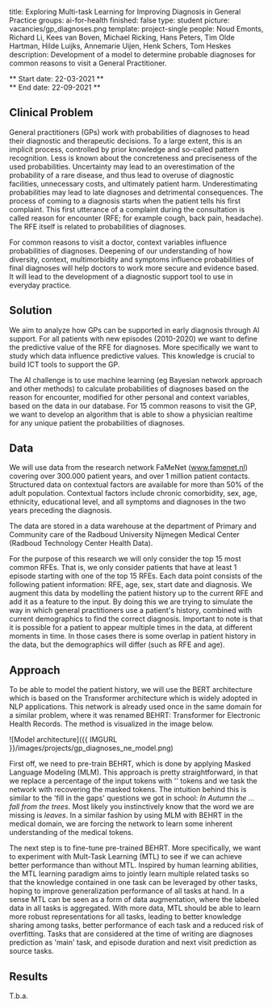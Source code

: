 title: Exploring Multi-task Learning for Improving Diagnosis in General Practice
groups: ai-for-health
finished: false
type: student
picture: vacancies/gp_diagnoses.png
template: project-single
people: Noud Emonts, Richard Li, Kees van Boven, Michael Ricking, Hans Peters, Tim Olde Hartman, Hilde Luijks, Annemarie Uijen, Henk Schers, Tom Heskes
description: Development of a model to determine probable diagnoses for common reasons to visit a General Practitioner.

** Start date: 22-03-2021 ** <br>
** End date: 22-09-2021 **

## Clinical Problem 
General practitioners (GPs) work with probabilities of diagnoses to head their diagnostic and therapeutic decisions. To a large extent, this is an implicit process, controlled by prior knowledge and so-called pattern recognition. Less is known about the concreteness and preciseness of the used probabilities. Uncertainty may lead to an overestimation of the probability of a rare disease, and thus lead to overuse of diagnostic facilities, unnecessary costs, and ultimately patient harm. Underestimating probabilities may lead to late diagnoses and detrimental consequences. The process of coming to a diagnosis starts when the patient tells his first complaint. This first utterance of a complaint during the consultation is called reason for encounter (RFE; for example cough, back pain, headache). The RFE itself is related to probabilities of diagnoses. 

For common reasons to visit a doctor, context variables influence probabilities of diagnoses. Deepening of our understanding of how diversity, context, multimorbidity and symptoms influence probabilities of final diagnoses will help doctors to work more secure and evidence based. It will lead to the development of a diagnostic support tool to use in everyday practice. 

## Solution
We aim to analyze how GPs can be supported in early diagnosis through AI support. For all patients with new episodes (2010-2020) we want to define the predictive value of the RFE for diagnoses. More specifically we want to study which data influence predictive values. This knowledge is crucial to build ICT tools to support the GP.

The AI challenge is to use machine learning (eg Bayesian network approach and other methods) to calculate probabilities of diagnoses based on the reason for encounter, modified for other personal and context variables, based on the data in our database. For 15 common reasons to visit the GP, we want to develop an algorithm that is able to show a physician realtime for any unique patient the probabilities of diagnoses.

## Data
We will use data from the research network FaMeNet (www.famenet.nl) covering over 300.000 patient years, and over 1 million patient contacts. Structured data on contextual factors are available for more than 50% of the adult population. Contextual factors include chronic comorbidity, sex, age, ethnicity, educational level, and all symptoms and diagnoses in the two years preceding the diagnosis.

The data are stored in a data warehouse at the department of Primary and Community care of the Radboud University Nijmegen Medical Center (Radboud Technology Center Health Data). 

For the purpose of this research we will only consider the top 15 most common RFEs. That is, we only consider patients that have at least 1 episode starting with one of the top 15 RFEs. Each data point consists of the following patient information: RFE, age, sex, start date and diagnosis. We augment this data by modelling the patient history up to the current RFE and add it as a feature to the input. By doing this we are trying to simulate the way in which general practitioners use a patient's history, combined with current demographics to find the correct diagnosis. Important to note is that it is possible for a patient to appear multiple times in the data, at different moments in time. In those cases there is some overlap in patient history in the data, but the demographics will differ (such as RFE and age).


## Approach
To be able to model the patient history, we will use the BERT architecture which is based on the Transformer architecture which is widely adopted in NLP applications. This network is already used once in the same domain for a similar problem, where it was renamed BEHRT: Transformer for Electronic Health Records. The method is visualized in the image below.

![Model architecture]({{ IMGURL }}/images/projects/gp_diagnoses_ne_model.png)

First off, we need to pre-train BEHRT, which is done by applying Masked Language Modeling (MLM). This approach is pretty straightforward, in that we replace a percentage of the input tokens with '<MASK>' tokens and we task the network with recovering the masked tokens. The intuition behind this is similar to the 'fill in the gaps' questions we got in school: *In Autumn the ... fall from the trees*. Most likely you instinctively know that the word we are missing is *leaves*. In a similar fashion by using MLM with BEHRT in the medical domain, we are forcing the network to learn some inherent understanding of the medical tokens.

The next step is to fine-tune pre-trained BEHRT. More specifically, we want to experiment with Mult-Task Learning (MTL) to see if we can achieve better performance than without MTL. Inspired by human learning abilities, the MTL learning paradigm aims to jointly learn multiple related tasks so that the knowledge contained in one task can be leveraged by other tasks, hoping to improve generalization performance of all tasks at hand. In a sense MTL can be seen as a form of data augmentation, where the labeled data in all tasks is aggregated. With more data, MTL should be able to learn more robust representations for all tasks, leading to better knowledge sharing among tasks, better performance of each task and a reduced risk of overfitting. Tasks that are considered at the time of writing are diagnoses prediction as 'main' task, and episode duration and next visit prediction as source tasks.

## Results
T.b.a.
